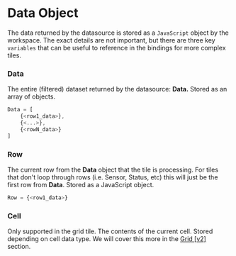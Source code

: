 # Data Object

The data returned by the datasource is stored as a `JavaScript` object by the workspace. The exact details are not important, but there are three key `variables` that can be useful to reference in the bindings for more complex tiles.

### Data

The entire \(filtered\) dataset returned by the datasource: **Data.** Stored as an array of objects.

```javascript
Data = [
    {<row1_data>},
    {<...>},
    {<rowN_data>}
]
```

### Row

The current row from the **Data** object that the tile is processing. For tiles that don't loop through rows \(i.e. Sensor, Status, etc\) this will just be the first row from **Data**. Stored as a JavaScript object.

```javascript
Row = {<row1_data>}
```

### Cell

Only supported in the grid tile. The contents of the current cell. Stored depending on cell data type. We will cover this more in the [Grid \[v2\]](../tiles/grid-v2/) section.

